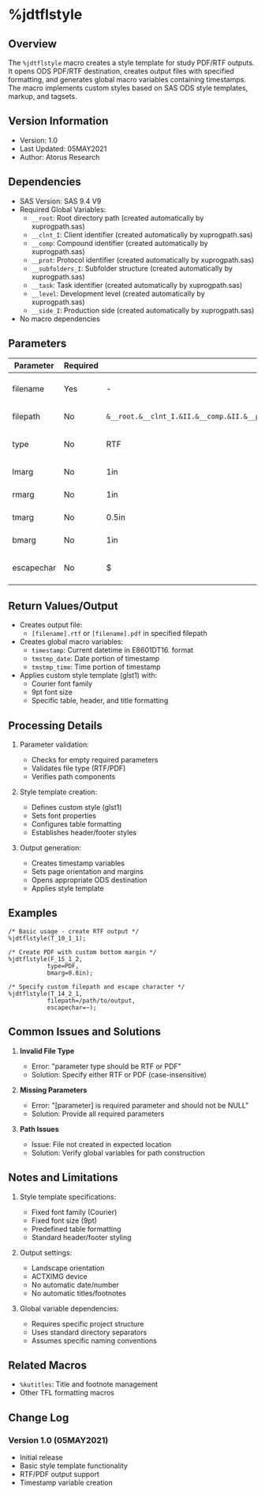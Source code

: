 # %jdtflstyle

## Overview
The `%jdtflstyle` macro creates a style template for study PDF/RTF outputs. It opens ODS PDF/RTF destination, creates output files with specified formatting, and generates global macro variables containing timestamps. The macro implements custom styles based on SAS ODS style templates, markup, and tagsets.

## Version Information
- Version: 1.0
- Last Updated: 05MAY2021
- Author: Atorus Research

## Dependencies
- SAS Version: SAS 9.4 V9
- Required Global Variables:
  - `__root`: Root directory path (created automatically by xuprogpath.sas)
  - `__clnt_I`: Client identifier (created automatically by xuprogpath.sas)
  - `__comp`: Compound identifier (created automatically by xuprogpath.sas)
  - `__prot`: Protocol identifier (created automatically by xuprogpath.sas)
  - `__subfolders_I`: Subfolder structure (created automatically by xuprogpath.sas)
  - `__task`: Task identifier (created automatically by xuprogpath.sas)
  - `__level`: Development level (created automatically by xuprogpath.sas)
  - `__side_I`: Production side (created automatically by xuprogpath.sas)
- No macro dependencies

## Parameters
| Parameter | Required | Default | Description |
|-----------|----------|---------|-------------|
| filename | Yes | - | Name of the output file |
| filepath | No | `&__root.&__clnt_I.&II.&__comp.&II.&__prot.&__subfolders_I.&II.&__task.&II.&__level.&__side_I.&II.tfl` | File save path |
| type | No | RTF | File extension (RTF/PDF) |
| lmarg | No | 1in | Left margin size |
| rmarg | No | 1in | Right margin size |
| tmarg | No | 0.5in | Top margin size |
| bmarg | No | 1in | Bottom margin size |
| escapechar | No | $ | Escape character for ODS |

## Return Values/Output
- Creates output file:
  - `[filename].rtf` or `[filename].pdf` in specified filepath
- Creates global macro variables:
  - `timestamp`: Current datetime in E8601DT16. format
  - `tmstmp_date`: Date portion of timestamp
  - `tmstmp_time`: Time portion of timestamp
- Applies custom style template (glst1) with:
  - Courier font family
  - 9pt font size
  - Specific table, header, and title formatting

## Processing Details
1. Parameter validation:
   - Checks for empty required parameters
   - Validates file type (RTF/PDF)
   - Verifies path components

2. Style template creation:
   - Defines custom style (glst1)
   - Sets font properties
   - Configures table formatting
   - Establishes header/footer styles

3. Output generation:
   - Creates timestamp variables
   - Sets page orientation and margins
   - Opens appropriate ODS destination
   - Applies style template

## Examples
```sas
/* Basic usage - create RTF output */
%jdtflstyle(T_10_1_1);

/* Create PDF with custom bottom margin */
%jdtflstyle(F_15_1_2, 
           type=PDF,
           bmarg=0.8in);

/* Specify custom filepath and escape character */
%jdtflstyle(T_14_2_1,
           filepath=/path/to/output,
           escapechar=~);
```

## Common Issues and Solutions
1. **Invalid File Type**
   - Error: "parameter type should be RTF or PDF"
   - Solution: Specify either RTF or PDF (case-insensitive)

2. **Missing Parameters**
   - Error: "[parameter] is required parameter and should not be NULL"
   - Solution: Provide all required parameters

3. **Path Issues**
   - Issue: File not created in expected location
   - Solution: Verify global variables for path construction

## Notes and Limitations
1. Style template specifications:
   - Fixed font family (Courier)
   - Fixed font size (9pt)
   - Predefined table formatting
   - Standard header/footer styling

2. Output settings:
   - Landscape orientation
   - ACTXIMG device
   - No automatic date/number
   - No automatic titles/footnotes

3. Global variable dependencies:
   - Requires specific project structure
   - Uses standard directory separators
   - Assumes specific naming conventions

## Related Macros
- `%kutitles`: Title and footnote management
- Other TFL formatting macros

## Change Log
### Version 1.0 (05MAY2021)
- Initial release
- Basic style template functionality
- RTF/PDF output support
- Timestamp variable creation 